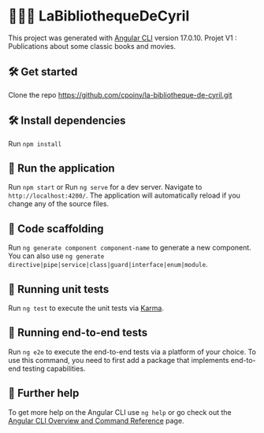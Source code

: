 
# 🧑🏻‍💻  LaBibliothequeDeCyril
This project was generated with [Angular CLI](https://github.com/angular/angular-cli) version 17.0.10.
Projet V1 : Publications about some classic books and movies.


## 🛠️ Get started
Clone the repo https://github.com/cpoiny/la-bibliotheque-de-cyril.git


## 🛠️ Install dependencies
Run `npm install`


## 🧐 Run the application
Run `npm start` or
Run `ng serve` for a dev server. Navigate to `http://localhost:4200/`. The application will automatically reload if you change any of the source files.

## 🧐 Code scaffolding
Run `ng generate component component-name` to generate a new component. You can also use `ng generate directive|pipe|service|class|guard|interface|enum|module`.


## 🧐 Running unit tests
Run `ng test` to execute the unit tests via [Karma](https://karma-runner.github.io).


## 🧐 Running end-to-end tests
Run `ng e2e` to execute the end-to-end tests via a platform of your choice. To use this command, you need to first add a package that implements end-to-end testing capabilities.

## 🙇 Further help
To get more help on the Angular CLI use `ng help` or go check out the [Angular CLI Overview and Command Reference](https://angular.io/cli) page.
